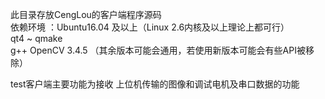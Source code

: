 此目录存放CengLou的客户端程序源码  
依赖环境 ：Ubuntu16.04 及以上（Linux 2.6内核及以上理论上都可行）  
          qt4 ~ qmake  
          g++
          OpenCV 3.4.5 （其余版本可能会通用，若使用新版本可能会有些API被移除）  
          
test客户端主要功能为接收 上位机传输的图像和调试电机及串口数据的功能
